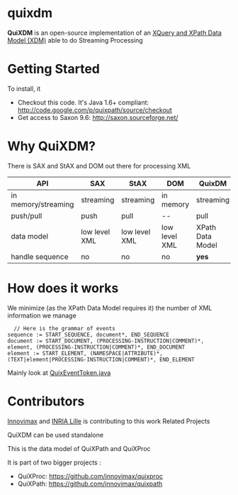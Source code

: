 # quixdm
**QuiXDM** is an open-source implementation of an [XQuery and XPath Data Model (XDM)](http://www.w3.org/TR/xpath-datamodel/) able to do Streaming Processing

# Getting Started

To install, it

*  Checkout this code. It's Java 1.6+ compliant: http://code.google.com/p/quixpath/source/checkout
*  Get access to Saxon 9.6: http://saxon.sourceforge.net/ 

# Why QuiXDM?
There is SAX and StAX and DOM out there for processing XML

 API | SAX | StAX | DOM | QuixDM
------|-----|------|-----|-------
in memory/streaming | streaming | streaming | in memory | streaming
push/pull | push | pull | -- | pull
data model | low level XML | low level XML | low level XML | XPath Data Model
handle sequence | no | no | no | **yes**

# How does it works
We minimize (as the XPath Data Model requires it) the number of XML information we manage
```ANTLR
  // Here is the grammar of events
sequence := START_SEQUENCE, document*, END_SEQUENCE
document := START_DOCUMENT, (PROCESSING-INSTRUCTION|COMMENT)*, element, (PROCESSING-INSTRUCTION|COMMENT)*, END_DOCUMENT
element := START_ELEMENT, (NAMESPACE|ATTRIBUTE)*, (TEXT|element|PROCESSING-INSTRUCTION|COMMENT)*, END_ELEMENT
```

Mainly look at [QuixEventToken.java](https://github.com/innovimax/quixdm/blob/master/main/innovimax/quixproc/datamodel/QuixEventToken.java)

# Contributors

[Innovimax](http://innovimax.fr) and [INRIA Lille](http://www.inria.fr/centre/lille) is contributing to this work
Related Projects

QuiXDM can be used standalone

This is the data model of QuiXPath and QuiXProc

It is part of two bigger projects :

*  QuiXProc: https://github.com/innovimax/quixproc
*  QuiXPath: https://github.com/innovimax/quixpath


